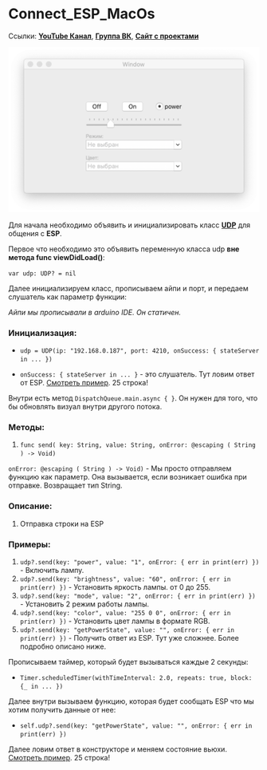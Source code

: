 # Connect_ESP_MacOs

Ссылки: **[YouTube Канал](https://www.youtube.com/channel/UCM-XygZwEYf7gJTsNsHrFew)**, **[Группа ВК](https://vk.com/public_electro_nick)**, **[Сайт с проектами](http://electro-nick.ru)**

![](https://github.com/electro-nick/Connect_ESP_MacOs/blob/master/Images/app.png)

Для начала необходимо объявить и инициализировать класс **[UDP](https://github.com/electro-nick/Connect_ESP_MacOs/blob/master/SketchApp/UDP.swift)** для общения с **ESP**.

Первое что необходимо это объявить переменную класса udp **вне метода func viewDidLoad()**:

`var udp: UDP? = nil`

Далее инициализируем класс, прописываем айпи и порт, и передаем слушатель как параметр функции:

_Айпи мы прописывали в arduino IDE. Он статичен._

### Инициализация:
* `udp = UDP(ip: "192.168.0.187", port: 4210, onSuccess: { stateServer in ... })`

* `onSuccess: { stateServer in ... }` - это слушатель. Тут ловим ответ от ESP. [Смотреть пример](https://github.com/electro-nick/Connect_ESP_MacOs/blob/master/SketchApp/ViewController.swift). 25 строка!

Внутри есть метод `DispatchQueue.main.async { }`. Он нужен для того, что бы обновлять визуал внутри другого потока.

### Методы:
1. `func send( key: String, value: String, onError: @escaping ( String ) -> Void)`

`onError: @escaping ( String ) -> Void)` - Мы просто отправляем функцию как параметр. Она вызывается, если возникает ошибка при отправке. Возвращает тип String.

### Описание:
1. Отправка строки на ESP

### Примеры:

1. `udp?.send(key: "power", value: "1", onError: { err in print(err) })` - Включить лампу.
2. `udp?.send(key: "brightness", value: "60", onError: { err in print(err) })` - Установить яркость лампы. от 0 до 255.
3. `udp?.send(key: "mode", value: "2", onError: { err in print(err) })` - Установить 2 режим работы лампы.
4. `udp?.send(key: "color", value: "255 0 0", onError: { err in print(err) })` - Установить цвет лампы в формате RGB.
5. `udp?.send(key: "getPowerState", value: "", onError: { err in print(err) })` - Получить ответ из ESP. Тут уже сложнее. Более подробно описано ниже.

Прописываем таймер, который будет вызываться каждые 2 секунды:

* `Timer.scheduledTimer(withTimeInterval: 2.0, repeats: true, block: {_ in ... })`

Далее внутри вызываем функцию, которая будет сообщать ESP что мы хотим получить данные от нее:

* `self.udp?.send(key: "getPowerState", value: "", onError: { err in print(err) })`

Далее ловим ответ в конструкторе и меняем состояние вьюхи. [Смотреть пример](https://github.com/electro-nick/Connect_ESP_MacOs/blob/master/SketchApp/ViewController.swift). 25 строка!

